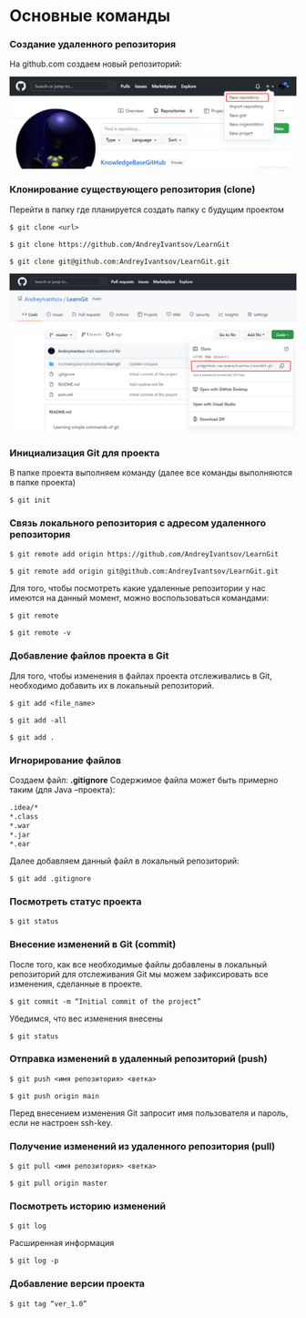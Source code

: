 # Основные команды

### Создание удаленного репозитория

На github.com создаем новый репозиторий:

![Создание удаленного репозитория](.gitbook/assets/img-02.png)

### Клонирование существующего репозитория (clone)

Перейти в папку где планируется создать папку с будущим проектом

```
$ git clone <url>
```

```
$ git clone https://github.com/AndreyIvantsov/LearnGit
```

```
$ git clone git@github.com:AndreyIvantsov/LearnGit.git
```

![Ссылка на репозиторий](.gitbook/assets/img-01.png)

### Инициализация Git для проекта

В папке проекта выполняем команду (далее все команды выполняются в папке проекта)

```
$ git init
```

### Связь локального репозитория c адресом удаленного репозитория

```
$ git remote add origin https://github.com/AndreyIvantsov/LearnGit
```

```
$ git remote add origin git@github.com:AndreyIvantsov/LearnGit.git
```

Для того, чтобы посмотреть какие удаленные репозитории у нас имеются на данный момент, можно воспользоваться командами:

```
$ git remote
```

```
$ git remote -v
```

### Добавление файлов проекта в Git

Для того, чтобы изменения в файлах проекта отслеживались в Git, необходимо добавить их в локальный репозиторий.

```
$ git add <file_name>
```

```
$ git add -all
```

```
$ git add .
```

### Игнорирование файлов

Создаем файл: **.gitignore** Содержимое файла может быть примерно таким (для Java –проекта):

```
.idea/*
*.class
*.war
*.jar
*.ear
```

Далее добавляем данный файл в локальный репозиторий:

```
$ git add .gitignore
```

### Посмотреть статус проекта

```
$ git status
```

### Внесение изменений в Git (commit)

После того, как все необходимые файлы добавлены в локальный репозиторий для отслеживания Git мы можем зафиксировать все изменения, сделанные в проекте.

```
$ git commit -m “Initial commit of the project”
```

Убедимся, что вес изменения внесены

```
$ git status
```

### Отправка изменений в удаленный репозиторий (push)

```
$ git push <имя репозитория> <ветка>
```

```
$ git push origin main
```

Перед внесением изменения Git запросит имя пользователя и пароль, если не настроен ssh-key.

### Получение изменений из удаленного репозитория (pull)

```
$ git pull <имя репозитория> <ветка>
```

```
$ git pull origin master
```

### Посмотреть историю изменений

```
$ git log
```

Расширенная информация

```
$ git log -p
```

### Добавление версии проекта

```
$ git tag “ver_1.0”
```
